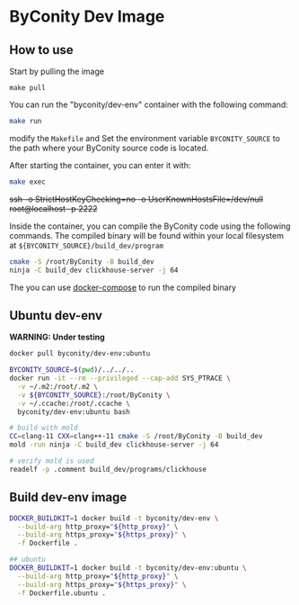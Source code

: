 # ByConity Dev Image

## How to use

Start by pulling the image
```
make pull
```

You can run the "byconity/dev-env" container with the following command:
```bash
make run
```
modify the `Makefile` and Set the environment variable `BYCONITY_SOURCE` to the path where your ByConity source code is located.


After starting the container, you can enter it with:
```bash
make exec
```
~~ssh -o StrictHostKeyChecking=no -o UserKnownHostsFile=/dev/null root@localhost -p 2222~~

Inside the container, you can compile the ByConity code using the following commands.
The compiled binary will be found within your local filesystem at `${BYCONITY_SOURCE}/build_dev/program`
```bash
cmake -S /root/ByConity -B build_dev
ninja -C build_dev clickhouse-server -j 64
```

The you can use [docker-compose](../../docker-compose/README.md) to run the compiled binary

## Ubuntu dev-env
**WARNING: Under testing**

```bash
docker pull byconity/dev-env:ubuntu

BYCONITY_SOURCE=$(pwd)/../../..
docker run -it --rm --privileged --cap-add SYS_PTRACE \
  -v ~/.m2:/root/.m2 \
  -v ${BYCONITY_SOURCE}:/root/ByConity \
  -v ~/.ccache:/root/.ccache \
  byconity/dev-env:ubuntu bash

# build with mold
CC=clang-11 CXX=clang++-11 cmake -S /root/ByConity -B build_dev
mold -run ninja -C build_dev clickhouse-server -j 64

# verify mold is used
readelf -p .comment build_dev/programs/clickhouse
```


## Build dev-env image
```bash
DOCKER_BUILDKIT=1 docker build -t byconity/dev-env \
  --build-arg http_proxy="${http_proxy}" \
  --build-arg https_proxy="${https_proxy}" \
  -f Dockerfile .

## ubuntu
DOCKER_BUILDKIT=1 docker build -t byconity/dev-env:ubuntu \
  --build-arg http_proxy="${http_proxy}" \
  --build-arg https_proxy="${https_proxy}" \
  -f Dockerfile.ubuntu .
```
